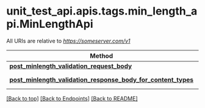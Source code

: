 <a name="top"></a>
# unit_test_api.apis.tags.min_length_api.MinLengthApi

All URIs are relative to *https://someserver.com/v1*

Method | HTTP request | Description
------------- | ------------- | -------------
[**post_minlength_validation_request_body**](min_length_api/post_minlength_validation_request_body.md) | **post** /requestBody/postMinlengthValidationRequestBody | 
[**post_minlength_validation_response_body_for_content_types**](min_length_api/post_minlength_validation_response_body_for_content_types.md) | **post** /responseBody/postMinlengthValidationResponseBodyForContentTypes | 

[[Back to top]](#top) [[Back to Endpoints]](../../../README.md#Endpoints) [[Back to README]](../../../README.md)
